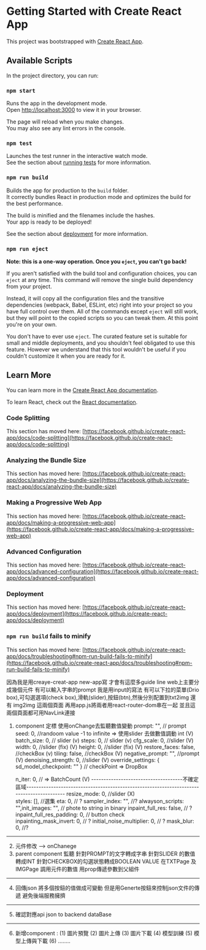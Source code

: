 # Getting Started with Create React App

This project was bootstrapped with [Create React App](https://github.com/facebook/create-react-app).

## Available Scripts

In the project directory, you can run:

### `npm start`

Runs the app in the development mode.\
Open [http://localhost:3000](http://localhost:3000) to view it in your browser.

The page will reload when you make changes.\
You may also see any lint errors in the console.

### `npm test`

Launches the test runner in the interactive watch mode.\
See the section about [running tests](https://facebook.github.io/create-react-app/docs/running-tests) for more information.

### `npm run build`

Builds the app for production to the `build` folder.\
It correctly bundles React in production mode and optimizes the build for the best performance.

The build is minified and the filenames include the hashes.\
Your app is ready to be deployed!

See the section about [deployment](https://facebook.github.io/create-react-app/docs/deployment) for more information.

### `npm run eject`

**Note: this is a one-way operation. Once you `eject`, you can't go back!**

If you aren't satisfied with the build tool and configuration choices, you can `eject` at any time. This command will remove the single build dependency from your project.

Instead, it will copy all the configuration files and the transitive dependencies (webpack, Babel, ESLint, etc) right into your project so you have full control over them. All of the commands except `eject` will still work, but they will point to the copied scripts so you can tweak them. At this point you're on your own.

You don't have to ever use `eject`. The curated feature set is suitable for small and middle deployments, and you shouldn't feel obligated to use this feature. However we understand that this tool wouldn't be useful if you couldn't customize it when you are ready for it.

## Learn More

You can learn more in the [Create React App documentation](https://facebook.github.io/create-react-app/docs/getting-started).

To learn React, check out the [React documentation](https://reactjs.org/).

### Code Splitting

This section has moved here: [https://facebook.github.io/create-react-app/docs/code-splitting](https://facebook.github.io/create-react-app/docs/code-splitting)

### Analyzing the Bundle Size

This section has moved here: [https://facebook.github.io/create-react-app/docs/analyzing-the-bundle-size](https://facebook.github.io/create-react-app/docs/analyzing-the-bundle-size)

### Making a Progressive Web App

This section has moved here: [https://facebook.github.io/create-react-app/docs/making-a-progressive-web-app](https://facebook.github.io/create-react-app/docs/making-a-progressive-web-app)

### Advanced Configuration

This section has moved here: [https://facebook.github.io/create-react-app/docs/advanced-configuration](https://facebook.github.io/create-react-app/docs/advanced-configuration)

### Deployment

This section has moved here: [https://facebook.github.io/create-react-app/docs/deployment](https://facebook.github.io/create-react-app/docs/deployment)

### `npm run build` fails to minify

This section has moved here: [https://facebook.github.io/create-react-app/docs/troubleshooting#npm-run-build-fails-to-minify](https://facebook.github.io/create-react-app/docs/troubleshooting#npm-run-build-fails-to-minify)


因為我是用creaye-creat-app new-app寫 才會有這麼多guide line
web上主要分成幾個元件 有可以輸入字串的prompt 我是用input的寫法 有可以下拉的菜單(Drio box),可勾選選項(check box),滑軌(slider),按鈕(btn),然後分別配置到txt2img 還有 img2img 這兩個頁面 再用app.js將兩者用react-router-dom串在一起 並且這兩個頁面都可用NavLink連接 


1. component 定標  使用onChange去監聽數值變動
    prompt: "",    // prompt 
    seed: 0, //randoom value -1 to infinite => 使用slider 去做數值調動 int  (V)
    batch_size: 0, // slider                                               (v)
    steps: 0, // slider                                                    (v)
    cfg_scale: 0, //slider                                                 (V)
    width: 0, //slider (fix)                                               (V)
    height: 0, //slider (fix)                                              (V)
    restore_faces: false, //checkBox                                       (v)
    tiling: false, //checkBox                                              (V)
    negative_prompt: "", //prompt                                          (V)
    denoising_strength: 0, //slider                                        (V)
    override_settings: {
      sd_model_checkpoint: "" }    // checkPoint => DropBox 

    n_iter: 0, //  => BatchCount                                           (V)
-------------------------------------不確定區域------------------------------------------------------------------------------------------
     resize_mode: 0, //slider                                               (X)                                                       
    styles: [], //選集
    eta: 0, // ?
    sampler_index: "",  //?
    alwayson_scripts: "",init_images: "",   // phote to string in binary 
    inpaint_full_res: false, // ?
    inpaint_full_res_padding: 0, // button check  
    inpainting_mask_invert: 0, // ?
    initial_noise_multiplier: 0, // ?
    mask_blur: 0, //?

----------------------------------------------------------------------------------------------------------------------------------------
2. 元件修改 --> onChanege 
3. parent component 監聽
    針對PROMPT的文字轉成字串 針對SLIDER 的數值轉成INT 針對CHECKBOX的勾選狀態轉成BOOLEAN VALUE 
    在TXTPage 及 IMGPage 調用元件的數值 用prop傳遞參數到父組件
---------------------------------------------------------------------------------------------------------------------------------------- 
4. 回傳json
    將多個按鈕的值做成可變動 但是用Generte按鈕來控制json文件的傳遞 避免後端服務擁擠
----------------------------------------------------------------------------------------------------------------------------------------
5. 確認對應api json to backend dataBase
----------------------------------------------------------------------------------------------------------------------------------------
6. 新增component : (1) 圖片預覽
                   (2) 圖片上傳
                   (3) 圖片下載
                   (4) 模型訓練
                   (5) 模型上傳與下載
                   (6) ........



